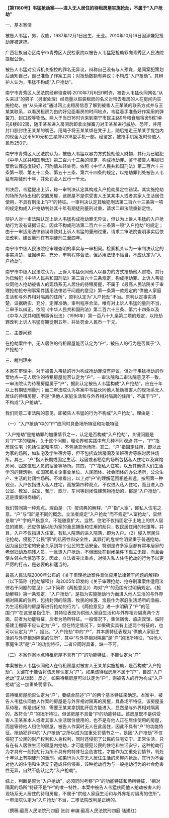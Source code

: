 **【第1180号】韦猛抢劫案——进入无人居住的待租房屋实施抢劫，不属于“入户抢劫”**

一、基本案情

被告人韦猛，男，汉族，1987年12月1日出生，无业。2010年10月16日因涉嫌犯抢劫罪被逮捕。

广西壮族自治区南宁市青秀区人民检察院以被告人韦猛犯抢劫罪向青秀区人民法院提起公诉。

被告人韦猛对公诉机关指控的罪名无异议，辩称自己没有与人预谋，是同案犯策划后通知自己，自己准备了作案工具；对抢劫数额有异议；不构成“入户抢劫”。其辩护人认为，韦猛不构成“入户抢劫”。

南宁市青秀区人民法院经审理查明:2010年7月6日l1时许，被告人韦猛伙同网名“从头来过”的男子（另案处理）经商量以假装租房的名义对带去看房的人在房间内实施抢劫。由“从头来过”通过网上出租房信息了解到被害人王某某的联系方式并与王某某联系，以看房租房为由约好见面看房的时间地点，韦猛着手准备好作案用的弹簧刀、封口胶等物品。两人于当日16时许来到南宁市民主路9号粮食局宿舍5栋1单元8楼802房，随王某某进入房间后即拿出弹簧刀对王某某进行威胁、恐吓，并用封口胶封住王某某的嘴巴，用绳子将王某某绑在凳子上，随后抢走王某某手提包内的现金人民币500元和三星牌J208型手机一部。经鉴定，被抢手机案发时价值人民币250元。

南宁市青秀区人民法院认为，被告人韦猛以暴力方式抢劫他人财物，其行为已触犯《中华人民共和国刑法》第二百六十三条的规定，构成抢劫罪。鉴于被告人韦猛归案后认罪态度较好，可酌情从轻处罚。依照《中华人民共和国刑法》第二百六十三条第一项、第五十二条、第五十三条、第六十四条的规定，以抢劫罪判处被告人韦猛有期徒刑十年，并处罚金人民币一千元。

判决后，韦猛提出上诉，称一审判决认定其构成入户抢劫属定性错误。其实施抢劫的场所为待出租的空置房屋，该房屋不是供受害人王某某本人或者其家人生活居住使用，不具有刑法上“户”的特征。一审判决认定其触犯刑法第二百六十三条第一项的规定构成入户抢劫判处其十年有期徒刑量刑过重，请求二审法院重新定性。

辩护人对一审法院认定上诉人韦猛构成抢劫罪无异议，但认为上诉人韦猛的入户抢劫行为没有证据证实，因此不构成刑法第二百六十三条第一项“入户抢劫”的规定；由于一审适用法律错误导致对上诉人韦猛的量刑过重，请求二审法院查明事实后依法改判，建议量刑在有期徒刑三至四年。

南宁市中级人民法院经审理查明的事实与一审相同。检察机关认为一审判决认定的事实清楚，证据确实、充分，审判程序合法，但适用法律不恰当，不应认定为“入户抢劫”。

南宁市中级人民法院认为，上诉人韦猛伙同他人以暴力的方式抢劫他人财物，其行为已触犯《中华人民共和国刑法》第二百六十三条规定，构成抢劫罪。上诉人韦猛伙同他人抢劫被害人的现场系无人居住的待租房屋，不属于《最高人民法院关于审理抢劫抢夺刑事案件适用法律若干问题的意见》第一条第一款规定的“供他人家庭生活和与外界相对隔离的住所”，原判认定为“入户抢劫”不当。原判认定事实清楚，证据确实、充分，定罪准确，审判程序合法，唯有对上诉人韦猛的量刑不当，二审予以纠正。依照《中华人民共和国刑法》第二百六十三条、第六十四条以及《中华人民共和国刑事诉讼法》（1996年）第一百八十九条第二项的规定，以抢劫罪改判上诉人韦猛有期徒刑五年，并处罚金人民币一千元。

二、主要问题

在抢劫案件中，无人居住的待租房屋能否认定为“户”，被告人的行为是否属于“入户抢劫”?

三、裁判理由

本案在审理中，对于被告人韦猛的行为构成抢劫罪没有异议，但对于韦猛抢劫的作案地点—无人居住的待租房屋能否认定为“户”，一审法院和二审法院意见不一致，一审法院认为待租房屋属于“户”，据此认定被告人韦猛构成“入户抢劫”，应在十年以上有期徒刑量刑；而二审法院认为本案中韦猛伙同他人抢劫被害人的现场系无人居住的待租房屋，不是“供他人家庭生活和与外界相对隔离的住所”，不属于“户”，不构成“入户抢劫”。

我们同意二审法院的意见，即被告人韦猛的行为不构成“入户抢劫”。理由是：

（一）“入户抢劫”中的“户”应同时具备场所特征和功能特征

“入户抢劫”是抢劫罪的加重情节之一，认定是否构成“入户抢劫”，关键问题是对“户”字的理解。关于这个问题，理论界和实践中有几种不同观点:其一，“户”指居民住宅（包括住室和宅院），不包括其他场所。其二，“户”指固定住所，即以此为家的场所，如私宅及学生宿舍等，但不包括宾馆房间及值班宿舍等临时居住场所。其三，“户”指人长期或固定生活、起居或者栖息的场所包括私人住宅以及宾馆房问、固定值班人员的宿舍等场所。其四，“户”指私人住宅，以及其他供人们生活学习的建筑物，如国家机关企事业单位、人民团体、社会团体的办公场所，公众生产、生活的封闭性场所。不难看出，以上对“户”的理解范围相差甚远。按照第一种观点，入户仅指进入私人住宅，而按第四种观点，不仅进入私人住宅，而且进入办公室、教室、浴室、餐厅、歌厅、车间等封闭性建筑物抢劫的，都是“入户抢劫”，这是很值得商植的。

我们赞同第一种观点。理由是:（1）按词典的解释，“户”指“人家”，即私人住宅之意。“户”与“室”是不同的概念。立法者规定“入户抢劫”而不规定“人室抢劫”，显然是取“户”字的严格意义，不能随意扩大。当然，住宅不仅指固定于土地上的供人居住的建筑，还应包括以船为家的渔民捕鱼和住用的船只，牧民居住用的帐篷等。并且，入户不仅指进入住室，有私人院落的进入院落，即为入户。（2）侵入居民住宅抢劫，侵犯了公民“家”的私密性和安全性，其罪行的危害性明显重于普通抢劫。因为居民住宅的安全关系到每个公民的生活安全。特别是许多家庭都有常年居家的老弱妇幼及病残人员，一旦遭入户抢劫，不但因处在封闭条件下孤立无援，而且会使左邻右舍惊恐不安。因此，立法者突出重点，对侵入私人住宅抢劫的行为予以更严厉的打击，是必要的和适当的。

最高人民法院2000年公布的《关于审理抢劫案件具体应用法律若干问题的解释》（以下简称《抢劫解释》）和2005年印发的《关于审理抢劫、抢夺刑事案件适用法律若干问题的意见》（以下简称《两抢意见》）均对“户”的范围有过明确规定。《抢劫解释》第一条规定，“入户抢劫”，是指为实施抢劫行为而进入他人生活的与外界相对隔离的住所，包括封闭的院落、牧民的帐篷、渔民作为家庭生活场所的渔船、为生活租用的房屋等进行抢劫的行为”。《两抢意见》进一步明确了“户”的范围:“户”在这里是指住所，其特征表现为供他人家庭生活和与外界相对隔离两个方面，前者为功能特征，后者为场所特征。一般情况下，集体宿舍、旅店宾馆、临时搭建工棚等不应认定为“户”，但在特定情况下，如果确实具有上述两个特征的，也可以认定为“户”。据此，“入户抢劫”中的“户”，其本质特征表现为“供他人家庭生活的与外界相对隔离的住所”，其中“与外界相对隔离”是“户”的场所特征，“供他人家庭生活”是“户”的功能特征，二者应同时具备，缺一不可。

（二）本案作案地点待租房屋不具有“户”的功能特征，不能认定为“户”

本案被告人韦猛伙同他人在待租房屋对被害人王某某实施抢劫，是否构成“入户抢劫”，关键在于能否将该房屋认定为“户”。如果该待租房屋不属于“户”，自然“入户抢劫”无从谈起；反之，如果待租房屋可以认定为“户”，则被告人的行为构成“入户抢劫”这一加重处罚情节。

该待租房屋能否认定为“户”，要结合前述“户”的两个基本特征来确定。本案中，被告人韦猛伙同他人作案的房屋是与外界相对隔离的房屋，具备场所特征。该房屋虽系待租，却是封闭的，需要王某某拿钥匙开启方能进入，显然是与外界相对隔离的，故符合“户”的场所特征。但该房屋不具备“户的功能特征。该房屋既不是供受害人王某某本人或者其家人生活居住使用的，也不是有他人正在居住使用的房屋，而是等待他人租住的房屋，被告人作案时无人在此居住，因此不具有“户”的功能特征。抢劫犯罪中的“入户抢劫”之所以成为加重处罚情节之一，是因“入户抢劫”不仅侵犯了公民的财产权利和人身权利，同时还侵犯了公民的住宅安宁、正常生活。只有在有人居住生活的房屋内抢劫，才可能侵犯公民的住宅和生活安宁，这种抢劫行为才具有一般抢劫行为所不具有的特殊社会危害性，才能作为加重处罚情节，判处十年以上有期徒刑的重刑。如果行为人在无人居住生活的房屋内抢劫，其行为不会对他人的住宅和生活安宁造成任何侵害，该种抢劫行为与一般抢劫行为的社会危害性无异，自然不能认定为“入户抢劫”。

综上，判断是否为“入户抢劫”，必须同时考察“户”的功能特征和场所特征，“相对隔离的场所”特征不是“户”的唯一特性。本案中被告人韦猛伙同他人抢劫被害人的现场系无人居住的待租房屋，不属于“供他人家庭生活和与外界相对隔离的住所”，一审法院认定为“入户抢劫”不当，二审法院改判是正确的。

（撰稿:最高人民法院刑四庭 张剑 审编:最高人民法院刑四庭 陆建红）